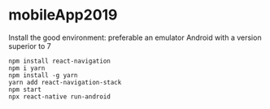 # mobileApp2019

Install the good environment: preferable an emulator Android with a version superior to 7


```
npm install react-navigation
npm i yarn
npm install -g yarn
yarn add react-navigation-stack
npm start
npx react-native run-android
```

